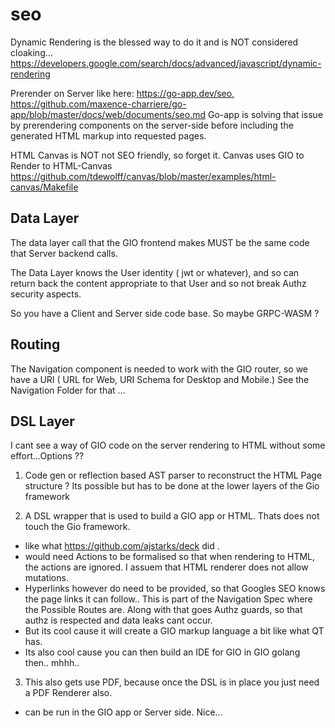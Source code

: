 # seo


Dynamic Rendering is the blessed way to do it and is NOT considered cloaking...
https://developers.google.com/search/docs/advanced/javascript/dynamic-rendering

Prerender on Server like here: https://go-app.dev/seo, https://github.com/maxence-charriere/go-app/blob/master/docs/web/documents/seo.md
Go-app is solving that issue by prerendering components on the server-side before including the generated HTML markup into requested pages.

HTML Canvas is NOT not SEO friendly, so forget it.
Canvas uses GIO to Render to HTML-Canvas 
https://github.com/tdewolff/canvas/blob/master/examples/html-canvas/Makefile

## Data Layer

The data layer call that the GIO frontend makes MUST be the same code that Server backend calls.

The Data Layer knows the User identity ( jwt or whatever), and so can return back the content appropriate to that User and so not break Authz security aspects.

So you have a Client and Server side code base. So maybe GRPC-WASM ?

## Routing

The Navigation component is needed to work with the GIO router, so we have a URI ( URL for Web, URI Schema for Desktop and Mobile.)
See the Navigation Folder for that ...

## DSL Layer

I cant see a way of GIO code on the server rendering to HTML without some effort...Options ??

1. Code gen or reflection based AST parser to reconstruct the HTML Page structure ? Its possible but has to be done at the lower layers of the Gio framework

2. A DSL wrapper that is used to build a GIO app or HTML. Thats does not touch the Gio framework.
- like what https://github.com/ajstarks/deck did .
- would need Actions to be formalised so that when rendering to HTML, the actions are ignored. I assuem that HTML renderer does not allow mutations.
- Hyperlinks however do need to be provided, so that Googles SEO knows the page links it can follow.. This is part of the Navigation Spec where the Possible Routes are. Along with that goes Authz guards, so that authz is respected and data leaks cant occur.
- But its cool cause it will create a GIO markup language a bit like what QT has.
- Its also cool cause you can then build an IDE for GIO in GIO golang then.. mhhh..

3. This also gets use PDF, because once the DSL is in place you just need a PDF Renderer also.
- can be run in the GIO app or Server side. Nice...